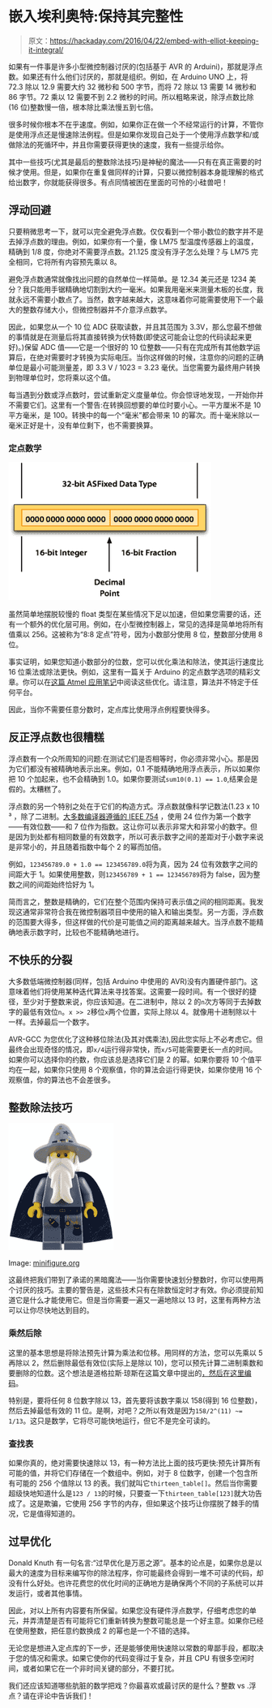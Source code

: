 # 嵌入埃利奥特:保持其完整性

> 原文：<https://hackaday.com/2016/04/22/embed-with-elliot-keeping-it-integral/>

如果有一件事是许多小型微控制器讨厌的(包括基于 AVR 的 Arduini)，那就是浮点数。如果还有什么他们讨厌的，那就是组织。例如，在 Arduino UNO 上，将 72.3 除以 12.9 需要大约 32 微秒和 500 字节，而将 72 除以 13 需要 14 微秒和 86 字节。72 乘以 12 需要不到 2.2 微秒的时间。所以粗略来说，除浮点数比除(16 位)整数慢一倍，根本除比乘法慢五到七倍。

很多时候你根本不在乎速度。例如，如果你正在做一个不经常运行的计算，不管你是使用浮点还是慢速除法例程。但是如果你发现自己处于一个使用浮点数学和/或做除法的死循环中，并且你需要获得更快的速度，我有一些提示给你。

其中一些技巧(尤其是最后的整数除法技巧)是神秘的魔法——只有在真正需要的时候才使用。但是，如果你在重复做同样的计算，只要以微控制器本身能理解的格式给出数字，你就能获得很多。有点同情被困在里面的可怜的小硅兽吧！

## 浮动回避

只要稍微思考一下，就可以完全避免浮点数。仅仅看到一个带小数位的数字并不是去掉浮点数的理由。例如，如果你有一个量，像 LM75 型温度传感器上的温度，精确到 1/8 度，你绝对不需要浮点数。21.125 度没有浮子怎么处理？与 LM75 完全相同，它将所有内容预先乘以 8。

避免浮点数通常就像找出问题的自然单位一样简单。是 12.34 美元还是 1234 美分？我只能用手锯精确地切割到大约一毫米。如果我用毫米来测量木板的长度，我就永远不需要小数点了。当然，数字越来越大，这意味着你可能需要使用下一个最大的整数存储大小，但微控制器并不介意浮点数学。

因此，如果您从一个 10 位 ADC 获取读数，并且其范围为 3.3V，那么您最不想做的事情就是在测量后将其直接转换为伏特数(即使这可能会让您的代码读起来更好)。)保留 ADC 值——它是一个很好的 10 位整数——只有在完成所有其他数学运算后，在绝对需要时才转换为实际电压。当你这样做的时候，注意你的问题的正确单位是最小可能测量差，即 3.3 V / 1023 = 3.23 毫伏。当您需要为最终用户转换到物理单位时，您将乘以这个值。

每当遇到分数或浮点数时，尝试重新定义度量单位。你会惊讶地发现，一开始你并不需要它们。这里有一个警告:在转换回想要的单位时要小心。一平方厘米不是 10 平方毫米，是 100。转换中的每一个“毫米”都会带来 10 的幂次。而十毫米除以一毫米正好是十，没有单位剩下，也不需要换算。

### 定点数学

![FixedPointNumbers](img/7d86e8e26b86e4e2b894e27b1ac9370b.png)

虽然简单地摆脱较慢的 float 类型在某些情况下足以加速，但如果您需要的话，还有一个额外的优化层可用。例如，在小型微控制器上，常见的选择是简单地将所有值乘以 256。这被称为“8:8 定点”符号，因为小数部分使用 8 位，整数部分使用 8 位。

事实证明，如果您知道小数部分的位数，您可以优化乘法和除法，使其运行速度比 16 位乘法或除法更快。例如，这里有一篇关于 Arduino 的定点数学选项的精彩文章。你可以在[这篇 Atmel 应用笔记](http://www.atmel.com/dyn/resources/prod_documents/DOC1631.PDF)中阅读这些优化。请注意，算法并不特定于任何平台。

因此，当你不需要任意分数时，定点库比使用浮点例程要快得多。

## 反正浮点数也很糟糕

浮点数有一个众所周知的问题:在测试它们是否相等时，你必须非常小心。那是因为它们都没有被精确地表示出来。例如，0.1 不能精确地用浮点表示，所以如果你把 10 个加起来，也不会精确到 1.0。如果你要测试`sum10(0.1) == 1.0`,结果会是假的。太糟糕了。

浮点数的另一个特别之处在于它们的构造方式。浮点数就像科学记数法(1.23 x 10 ³ ，除了二进制。[大多数编译器遵循的 IEEE 754](https://en.wikipedia.org/wiki/IEEE_754) ，使用 24 位作为第一个数字——有效位数——和 7 位作为指数。这让你可以表示非常大和非常小的数字。但是因为到处都有相同数量的有效数字，所以可表示数字之间的差距对于小数字来说是非常小的，并且随着指数中每个 2 的幂而加倍。

例如，`123456789.0 + 1.0 == 123456789.0`将为真，因为 24 位有效数字之间的间距大于 1。如果使用整数，则`123456789 + 1 == 123456789`将为 false，因为整数之间的间距始终恰好为 1。

简而言之，整数是精确的，它们在整个范围内保持可表示值之间的相同距离。我发现这通常非常符合我在微控制器项目中使用的输入和输出类型。另一方面，浮点数的范围要大得多，但这样做的代价是可能值之间的距离越来越大。当浮点数不能精确地表示数字时，比较也不能精确地进行。

## 不快乐的分裂

大多数低端微控制器(同样，包括 Arduino 中使用的 AVR)没有内置硬件部门。这意味着他们将使用某种迭代算法来寻找答案。这需要一段时间。有一个很好的捷径，至少对于整数来说，你应该知道。在二进制中，除以 2 的`n`次方等同于去掉数字的最低有效位`n`。`x >> 2`移位`x`两个位置，实际上除以 4。就像用十进制除以十一样。去掉最后一个数字。

AVR-GCC 为您优化了这种移位除法(及其对偶乘法),因此您实际上不必考虑它。但最终会出现奇怪的情况，即`x/4`运行得非常快，而`x/5`可能需要更长一点的时间。如果你可以选择你的约数，你应该总是选择它们是 2 的幂。如果你要将 10 个值平均在一起，如果你只使用 8 个观察值，你的算法会运行得更快，如果你使用 16 个观察值，你的算法也不会差很多。

## 整数除法技巧

![Image: minifigure.org](img/c59f3337efa431446bc4693288443620.png)

Image: [minifigure.org](http://www.minifigure.org/2011/05/wizard/)

这最终把我们带到了承诺的黑暗魔法——当你需要快速划分整数时，你可以使用两个讨厌的技巧。主要的警告是，这些技术只有在除数恒定时才有效。你必须提前知道它是什么才能使用它。但是当你需要一遍又一遍地除以 13 时，这里有两种方法可以让你尽快地达到目的。

### 乘然后除

这里的基本思想是将除法预先计算为乘法和位移。用同样的方法，您可以先乘以 5 再除以 2，然后删除最低有效位(实际上是除以 10)，您可以预先计算二进制乘数和要删除的位数。这个想法是道格拉斯·琼斯在这篇文章中提出的[，然后](http://homepage.cs.uiowa.edu/~jones/bcd/divide.html)[在这里编码](http://codereview.blogspot.com/2009/06/division-of-integers-by-constants.html)。

特别是，要将任何 8 位数字除以 13，首先要将该数字乘以 158(得到 16 位整数)，然后去掉最低有效的 11 位。是啊，对吧？之所以有效是因为`158/2^(11) ~= 1/13`。这只是数学，它将尽可能快地运行，但它不是完全可读的。

### 查找表

如果你真的，绝对需要快速除以 13，有一种方法比上面的技巧更快:预先计算所有可能的值，并将它们存储在一个数组中。例如，对于 8 位数字，创建一个包含所有可能的 256 个值除以 13 的表。我们就叫它`thirteen_table[]`。然后当你需要超级快地知道什么是`123 / 13`的时候，只要查一下`thirteen_table[123]`就大功告成了。这是欺骗，它使用 256 字节的内存，但如果这个技巧让你摆脱了棘手的情况，它是值得知道的。

## 过早优化

Donald Knuth 有一句名言:“过早优化是万恶之源”。基本的论点是，如果你总是以最大的速度为目标来编写你的除法程序，你可能最终会得到一堆不可读的代码，却没有什么好处。也许花费您的优化时间的正确地方是确保两个不同的子系统可以并发运行，或者其他事情。

因此，对以上所有内容要有所保留。如果您没有硬件浮点数学，仔细考虑您的单元，并弄清楚是否有可能将它们重新转换为整数可能总是一个好主意。如果你已经在使用整数，把任意约数换成 2 的幂也是一个不错的选择。

无论您是想进入定点库的下一步，还是能够使用快速除以常数的卑鄙手段，都取决于您的情况和需求。如果它使你的代码变得过于复杂，并且 CPU 有很多空闲时间，或者如果它在一个非时间关键的部分，不要打扰。

我们还应该知道哪些肮脏的数学把戏？你最喜欢或最讨厌的是什么？整数 vs .浮点？请在评论中告诉我们！